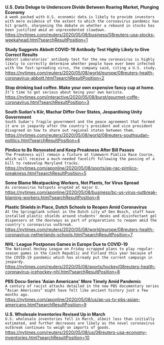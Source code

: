**U.S. Data Deluge to Underscore Divide Between Roaring Market, Plunging Economy**\
`A week packed with U.S. economic data is likely to provide investors with more evidence of the extent to which the coronavirus pandemic has hit growth, sharpening the debate on whether a rebound in stocks has been justified amid an unprecedented slowdown. `\
https://nytimes.com/reuters/2020/05/08/business/08reuters-usa-stocks-weekahead.html?searchResultPosition=1

**Study Suggests Abbott COVID-19 Antibody Test Highly Likely to Give Correct Results**\
`Abbott Laboratories' antibody test for the new coronavirus is highly likely to correctly determine whether people have ever been infected with the fast-spreading virus, the company said, citing a U.S. study.     `\
https://nytimes.com/reuters/2020/05/08/world/europe/08reuters-health-coronavirus-abbott.html?searchResultPosition=2

**Stop drinking bad coffee. Make your own expensive fancy cup at home.**\
`It’s time to get serious about being your own barista.`\
https://nytimes.com/interactive/2020/05/08/burst/gourmet-coffe-coronavirus.html?searchResultPosition=3

**South Sudan's Kiir, Machar Differ Over States, Jeopardising Unity Government**\
`South Sudan's fragile government and the peace agreement that formed it are in jeopardy after the country's president and vice president disagreed on how to share out regional states between them.`\
https://nytimes.com/reuters/2020/05/08/world/08reuters-southsudan-politics.html?searchResultPosition=4

**Pimlico to Be Renovated and Keep Preakness After Bill Passes**\
`The Preakness will remain a fixture at timeworn Pimlico Race Course, which will receive a much-needed facelift following the passing of a bill to redevelop Maryland tracks.`\
https://nytimes.com/aponline/2020/05/08/sports/ap-rac-pimlico-preakness.html?searchResultPosition=5

**Some Blame Meatpacking Workers, Not Plants, for Virus Spread**\
`As coronavirus hotspots erupted at major U.`\
https://nytimes.com/aponline/2020/05/08/business/bc-us-virus-outbreak-blaming-workers.html?searchResultPosition=6

**Plastic Shields in Place, Dutch Schools to Reopen Amid Coronavirus**\
`At the Springplank school in the Dutch city of Den Bosch, staff have installed plastic shields around students' desks and disinfectant gel dispensers at the doorways as part of preparations to reopen amid the country's coronavirus outbreak.`\
https://nytimes.com/reuters/2020/05/08/world/europe/08reuters-health-coronavirus-netherlands-schools.html?searchResultPosition=7

**NHL: League Postpones Games in Europe Due to COVID-19**\
`The National Hockey League on Friday scrapped plans to play regular-season games in the Czech Republic and Finland this year because of the COVID-19 pandemic which has already put the current campaign in jeopardy.`\
https://nytimes.com/reuters/2020/05/08/sports/hockey/08reuters-health-coronavirus-icehockey-nhl.html?searchResultPosition=8

**PBS Docu-Series 'Asian Americans' More Timely Amid Pandemic**\
`A century of racist attacks detailed in the new PBS documentary series “Asian Americans” might have felt like ancient history just a few months ago. `\
https://nytimes.com/aponline/2020/05/08/us/ap-us-tv-pbs-asian-americans.html?searchResultPosition=9

**U.S. Wholesale Inventories Revised Up in March**\
`U.S. wholesale inventories fell in March, albeit less than initially estimated, and further decreases are likely as the novel coronavirus outbreak continues to weigh on imports of goods.`\
https://nytimes.com/reuters/2020/05/08/us/08reuters-usa-economy-inventories.html?searchResultPosition=10

